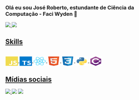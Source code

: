 <!--
**jrobertovl/jrobertovl** is a ✨ _special_ ✨ repository because its `README.md` (this file) appears on your GitHub profile.

Here are some ideas to get you started:

- 🔭 I’m currently working on ...
- 🌱 I’m currently learning ...
- 👯 I’m looking to collaborate on ...
- 🤔 I’m looking for help with ...
- 💬 Ask me about ...
- 📫 How to reach me: ...
- 😄 Pronouns: ...
- ⚡ Fun fact: ...

![Snake animation](https://github.com/jrobertovl/jrobrtyovl/blob/output/github-contribution-grid-snake.svg)
-->
### Olá eu sou José Roberto, estundante de Ciência da Computação - Faci Wyden 👋


<div>
  <a href="https://github.com/jrobertovl/">
  <img heght="180em" src="https://github-readme-stats.vercel.app/api?username=jrobertovl&show_icons=true&theme=dracula&include_all_commitstrue&count_private=true"/>
  <img heght="180em" src="https://github-readme-stats.vercel.app/api/top-langs/?username=jrobertovl&layout=compact&langs_counts=16&theme=dracula"/> 
</div>  
    
## Skills
<div style="display: inline_block"><br>
  <img align="center" alt="jrobertovl-Js" height="30" width="40" src="https://raw.githubusercontent.com/devicons/devicon/master/icons/javascript/javascript-plain.svg">
  <img align="center" alt="jrobertovl-Ts" height="30" width="40" src="https://raw.githubusercontent.com/devicons/devicon/master/icons/typescript/typescript-plain.svg">
  <img align="center" alt="jrobertovl-React" height="30" width="40" src="https://raw.githubusercontent.com/devicons/devicon/master/icons/react/react-original.svg">
  <img align="center" alt="jrobertovl-HTML" height="30" width="40" src="https://raw.githubusercontent.com/devicons/devicon/master/icons/html5/html5-original.svg">
  <img align="center" alt="jrobertovl-CSS" height="30" width="40" src="https://raw.githubusercontent.com/devicons/devicon/master/icons/css3/css3-original.svg">
  <img align="center" alt="jrobertovl-Python" height="30" width="40" src="https://raw.githubusercontent.com/devicons/devicon/master/icons/python/python-original.svg">
  <img align="center" alt="jrobertovl-Csharp" height="30" width="40" src="https://raw.githubusercontent.com/devicons/devicon/master/icons/csharp/csharp-original.svg">
</div>

## Mídias sociais
<div> 
  <a href="https://www.youtube.com/jrobertovl" target="_blank"><img src="https://img.shields.io/badge/YouTube-FF0000?style=for-the-badge&logo=youtube&logoColor=white" target="_blank">     </a>
  <a href="https://instagram.com/jrobertovl" target="_blank"><img src="https://img.shields.io/badge/-Instagram-%23E4405F?style=for-the-badge&logo=instagram&logoColor=white" target="_blank"></a>
  <a href="https://www.linkedin.com/in/jrobertovl/" target="_blank"><img src="https://img.shields.io/badge/Linkedin-3236a8?style=for-the-badge&logo=linkedin&logoColor=white" target="_blank"></a>

